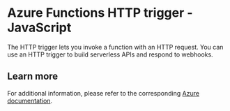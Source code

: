 # Azure Functions HTTP trigger - JavaScript

The HTTP trigger lets you invoke a function with an HTTP request. You can use an HTTP trigger to build serverless APIs and respond to webhooks.

## Learn more

For additional information, please refer to the corresponding [Azure documentation](https://learn.microsoft.com/en-us/azure/azure-functions/functions-bindings-http-webhook-trigger?tabs=in-process%2Cfunctionsv2&pivots=programming-language-javascript).
